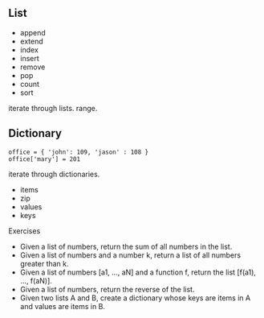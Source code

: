 
## List

- append
- extend
- index
- insert
- remove
- pop
- count
- sort

iterate through lists.
range.

## Dictionary


```
office = { 'john': 109, 'jason' : 108 }
office['mary'] = 201
```

iterate through dictionaries.

- items
- zip
- values
- keys


Exercises

+ Given a list of numbers, return the sum of all numbers in the list.
+ Given a list of numbers and a number k, return a list of all numbers greater than k.
+ Given a list of numbers [a1, ..., aN] and a function f, return the list [f(a1), ..., f(aN)].
+ Given a list of numbers, return the reverse of the list.
+ Given two lists A and B, create a dictionary whose keys are items in A and values are items in B.
